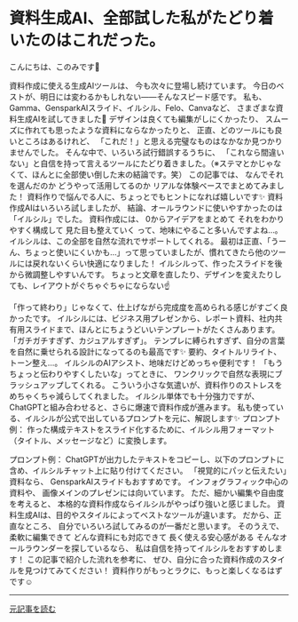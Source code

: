 # 資料生成AI、全部試した私がたどり着いたのはこれだった。

こんにちは、このみです🌸

資料作成に使える生成AIツールは、
今も次々に登場し続けています。
今日のベストが、明日には変わるかもしれない——そんなスピード感です。
私も、
Gamma、GensparkAIスライド、イルシル、Felo、Canvaなど、
さまざまな資料生成AIを試してきました👀
デザインは良くても編集がしにくかったり、
スムーズに作れても思ったような資料にならなかったりと、
正直、どのツールにも良いところはあるけれど、
「これだ！」と思える完璧なものはなかなか見つかりませんでした。
そんな中で、いろいろ試行錯誤するうちに、
「これなら間違いない」と自信を持って言えるツールにたどり着きました。（※ステマとかじゃなくて、ほんとに全部使い倒した末の結論です。笑）
この記事では、
なんでそれを選んだのか
どうやって活用してるのか
リアルな体験ベースでまとめてみました！
資料作りで悩んでる人に、ちょっとでもヒントになれば嬉しいです✨
資料作成AIはいろいろ試しましたが、
結論、オールラウンドに使いやすかったのは「イルシル」でした。
資料作成には、
0からアイデアをまとめて
それをわかりやすく構成して
見た目も整えていく
って、地味にやること多いんですよね…。
イルシルは、この全部を自然な流れでサポートしてくれる。
最初は正直、「うーん、ちょっと使いにくいかも…」って思っていましたが、慣れてきたら他のツールには戻れないくらい快適になりました！
イルシルって、作ったスライドを後から微調整しやすいんです。
ちょっと文章を直したり、デザインを変えたりしても、レイアウトがぐちゃぐちゃにならない☝️

「作って終わり」じゃなくて、仕上げながら完成度を高められる感じがすごく良かったです。
イルシルには、ビジネス用プレゼンから、レポート資料、社内共有用スライドまで、ほんとにちょうどいいテンプレートがたくさんあります。
「ガチガチすぎず、カジュアルすぎず」。
テンプレに縛られすぎず、自分の言葉を自然に乗せられる設計になってるのも最高です✨
要約、タイトルリライト、トーン整え…。
イルシルのAIアシスト、地味だけどめっちゃ便利です！
「もうちょっと伝わりやすくしたいな」ってときに、
ワンクリックで自然な表現にブラッシュアップしてくれる。
こういう小さな気遣いが、資料作りのストレスをめちゃくちゃ減らしてくれました。
イルシル単体でも十分強力ですが、
ChatGPTと組み合わせると、さらに爆速で資料作成が進みます。
私も使っている、イルシルが公式で出しているプロンプトを元に、解説します✨
プロンプト例：
作った構成テキストをスライド化するために、イルシル用フォーマット（タイトル、メッセージなど）に変換します。

プロンプト例：
ChatGPTが出力したテキストをコピーし、以下のプロンプトに含め、イルシルチャット上に貼り付けてください。
「視覚的にパッと伝えたい」資料なら、
GensparkAIスライドもおすすめです。
インフォグラフィック中心の資料や、
画像メインのプレゼンには向いています。
ただ、細かい編集や自由度を考えると、
本格的な資料作成ならイルシルがやっぱり強いと感じました。
資料生成AIは、目的やスタイルによってベストなツールが違います。
だから、正直なところ、
自分でいろいろ試してみるのが一番だと思います。
そのうえで、
柔軟に編集できて
どんな資料にも対応できて
長く使える安心感がある
そんなオールラウンダーを探しているなら、
私は自信を持ってイルシルをおすすめします！
この記事で紹介した流れを参考に、
ぜひ、自分に合った資料作成のスタイルを見つけてみてください！
資料作りがもっとラクに、もっと楽しくなるはずです☺️

---

[元記事を読む](https://note.com/konomi_aisensei/n/nb81dc8b9200b)